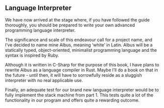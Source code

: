 ## Language Interpreter

We have now arrived at the stage where, if you have followed the guide thoroughly, you should be prepared to write your own advanced programming language interpreter.

The significance and scale of this endeavour call for a project name, and I’ve decided to name mine Albus, meaning ‘white’ in Latin. Albus will be a statically typed, object-oriented, minimalist programming language and the syntax is inspired by Ruby.

Although it is written in C-Sharp for the purpose of this book, I have plans to rewrite Albus as a language compiler in Rust. Maybe I’ll do a book on that in the future - until then, it will have to sorrowfully reside as a sluggish interpreter with no real applicable use.

Finally, an adequate test for our brand new language interpreter would be to fully implement the stack machine from part 1. This tests quite a lot of the functionality in our program and offers quite a rewarding outcome.